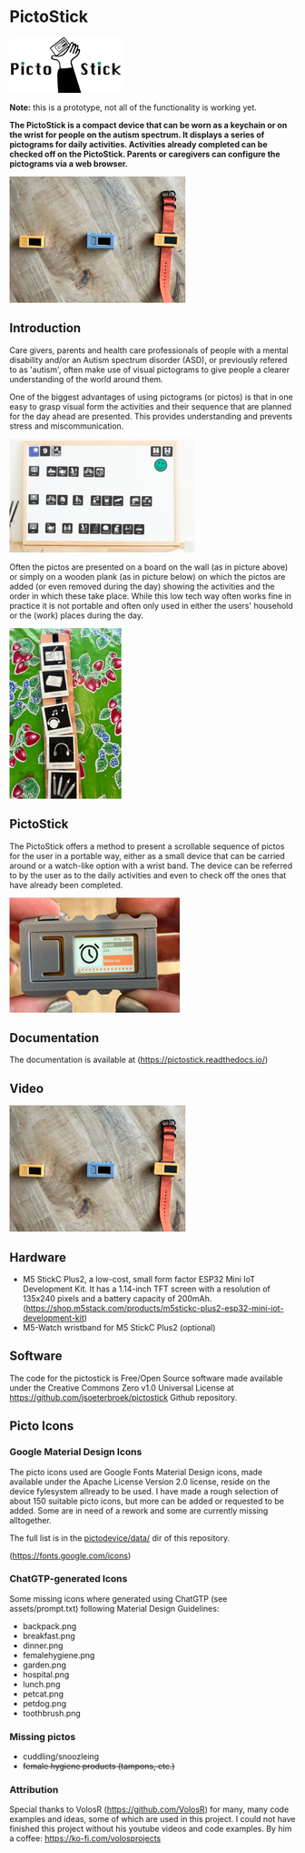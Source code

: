 # PictoStick

![Pictostick 2](https://github.com/jsoeterbroek/pictostick/blob/main/assets/pictostick_logo.png)

**Note:** this is a prototype, not all of the functionality is working yet.

**The PictoStick is a compact device that can be worn as a keychain or on the wrist for people on 
the autism spectrum. It displays a series of pictograms for daily activities.  Activities 
already completed can be checked off on the PictoStick. Parents or caregivers can configure the 
pictograms via a web browser.**

![Pictostick 2](https://github.com/jsoeterbroek/pictostick/blob/main/assets/IMG_0917.jpg)

## Introduction
Care givers, parents and health care professionals of people with a mental disability and/or
an Autism spectrum disorder (ASD), or previously refered to as 'autism', often make use of
visual pictograms to give people a clearer understanding of the world around them.

One of the biggest advantages of using pictograms (or pictos) is that in one
easy to grasp visual form the activities and their sequence that are planned for the day
ahead are presented. This provides understanding and prevents stress and miscommunication.

![a typical picto board](https://github.com/jsoeterbroek/pictostick/blob/main/assets/1911376602_cropped.jpg)

Often the pictos are presented on a board on the wall (as in picture above) or simply on a wooden plank
(as in picture below) on which the pictos are added (or even removed during the day) showing the
activities and the order in which these take place. While this low tech way often works fine in practice
it is not portable and often only used in either the users' household or the (work) places during the day.

![a typical picto plank](https://github.com/jsoeterbroek/pictostick/blob/main/assets/1823811866_cropped.jpg)

## PictoStick
The PictoStick offers a method to present a scrollable sequence of pictos for the user in a portable way,
either as a small device that can be carried around or a watch-like option with a wrist band.
The device can be referred to by the user as to the daily activities and even to check off the
ones that have already been completed.

![Pictostick 3](https://github.com/jsoeterbroek/pictostick/blob/main/assets/IMG_0918.jpg)

## Documentation
The documentation is available at (https://pictostick.readthedocs.io/)

## Video
[![Youtube Demo Pictostick](https://github.com/jsoeterbroek/pictostick/blob/main/assets/IMG_0917.jpg)](http://www.youtube.com/watch?v=uw7wsZyZL4c "Demo Pictostick")


## Hardware
* M5 StickC Plus2, a low-cost, small form factor ESP32 Mini IoT Development Kit.
  It has a 1.14-inch TFT screen with a resolution of 135x240 pixels and a battery
  capacity of 200mAh.
  (https://shop.m5stack.com/products/m5stickc-plus2-esp32-mini-iot-development-kit)
* M5-Watch wristband for M5 StickC Plus2 (optional)

## Software
The code for the pictostick is Free/Open Source software made available under the
Creative Commons Zero v1.0 Universal License at
https://github.com/jsoeterbroek/pictostick Github repository.

## Picto Icons

### Google Material Design Icons
The picto icons used are Google Fonts Material Design icons, made available under the
Apache License Version 2.0 license, reside on the device fylesystem allready to be used.
I have made a rough selection of about 150 suitable picto icons, but more can be added or
requested to be added. Some are in need of a rework and some are currently missing alltogether.

The full list is in the [pictodevice/data/](pictodevice/data/) dir of this repository.

(https://fonts.google.com/icons)

### ChatGTP-generated Icons
Some missing icons where generated using ChatGTP (see assets/prompt.txt) following Material
Design Guidelines:

* backpack.png
* breakfast.png
* dinner.png
* femalehygiene.png
* garden.png
* hospital.png
* lunch.png
* petcat.png
* petdog.png
* toothbrush.png

### Missing pictos
* cuddling/snoozleing
* ~~female hygiene products (tampons, etc.)~~

### Attribution
Special thanks to VolosR (https://github.com/VolosR) for many, many code examples and ideas,
some of which are used in this project. I could not have finished this project without his
youtube videos and code examples. By him a coffee: https://ko-fi.com/volosprojects
